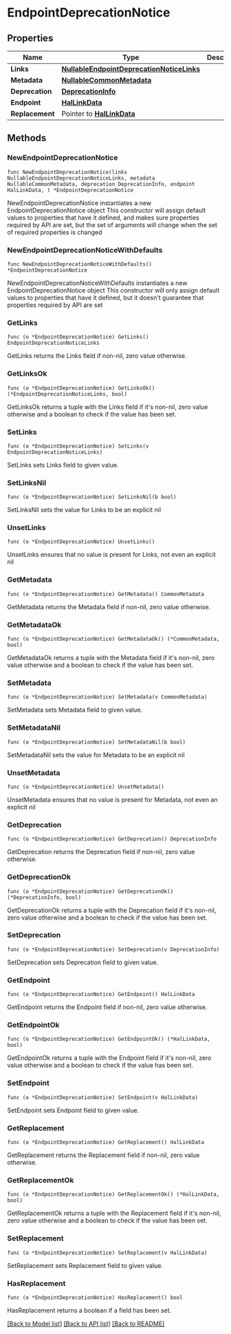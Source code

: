 <!--
Copyright (C) 2020-2024 Arm Limited or its affiliates and Contributors. All rights reserved.
SPDX-License-Identifier: Apache-2.0
-->
# EndpointDeprecationNotice

## Properties

Name | Type | Description | Notes
------------ | ------------- | ------------- | -------------
**Links** | [**NullableEndpointDeprecationNoticeLinks**](EndpointDeprecationNoticeLinks.md) |  | 
**Metadata** | [**NullableCommonMetadata**](CommonMetadata.md) |  | 
**Deprecation** | [**DeprecationInfo**](DeprecationInfo.md) |  | 
**Endpoint** | [**HalLinkData**](HalLinkData.md) |  | 
**Replacement** | Pointer to [**HalLinkData**](HalLinkData.md) |  | [optional] 

## Methods

### NewEndpointDeprecationNotice

`func NewEndpointDeprecationNotice(links NullableEndpointDeprecationNoticeLinks, metadata NullableCommonMetadata, deprecation DeprecationInfo, endpoint HalLinkData, ) *EndpointDeprecationNotice`

NewEndpointDeprecationNotice instantiates a new EndpointDeprecationNotice object
This constructor will assign default values to properties that have it defined,
and makes sure properties required by API are set, but the set of arguments
will change when the set of required properties is changed

### NewEndpointDeprecationNoticeWithDefaults

`func NewEndpointDeprecationNoticeWithDefaults() *EndpointDeprecationNotice`

NewEndpointDeprecationNoticeWithDefaults instantiates a new EndpointDeprecationNotice object
This constructor will only assign default values to properties that have it defined,
but it doesn't guarantee that properties required by API are set

### GetLinks

`func (o *EndpointDeprecationNotice) GetLinks() EndpointDeprecationNoticeLinks`

GetLinks returns the Links field if non-nil, zero value otherwise.

### GetLinksOk

`func (o *EndpointDeprecationNotice) GetLinksOk() (*EndpointDeprecationNoticeLinks, bool)`

GetLinksOk returns a tuple with the Links field if it's non-nil, zero value otherwise
and a boolean to check if the value has been set.

### SetLinks

`func (o *EndpointDeprecationNotice) SetLinks(v EndpointDeprecationNoticeLinks)`

SetLinks sets Links field to given value.


### SetLinksNil

`func (o *EndpointDeprecationNotice) SetLinksNil(b bool)`

 SetLinksNil sets the value for Links to be an explicit nil

### UnsetLinks
`func (o *EndpointDeprecationNotice) UnsetLinks()`

UnsetLinks ensures that no value is present for Links, not even an explicit nil
### GetMetadata

`func (o *EndpointDeprecationNotice) GetMetadata() CommonMetadata`

GetMetadata returns the Metadata field if non-nil, zero value otherwise.

### GetMetadataOk

`func (o *EndpointDeprecationNotice) GetMetadataOk() (*CommonMetadata, bool)`

GetMetadataOk returns a tuple with the Metadata field if it's non-nil, zero value otherwise
and a boolean to check if the value has been set.

### SetMetadata

`func (o *EndpointDeprecationNotice) SetMetadata(v CommonMetadata)`

SetMetadata sets Metadata field to given value.


### SetMetadataNil

`func (o *EndpointDeprecationNotice) SetMetadataNil(b bool)`

 SetMetadataNil sets the value for Metadata to be an explicit nil

### UnsetMetadata
`func (o *EndpointDeprecationNotice) UnsetMetadata()`

UnsetMetadata ensures that no value is present for Metadata, not even an explicit nil
### GetDeprecation

`func (o *EndpointDeprecationNotice) GetDeprecation() DeprecationInfo`

GetDeprecation returns the Deprecation field if non-nil, zero value otherwise.

### GetDeprecationOk

`func (o *EndpointDeprecationNotice) GetDeprecationOk() (*DeprecationInfo, bool)`

GetDeprecationOk returns a tuple with the Deprecation field if it's non-nil, zero value otherwise
and a boolean to check if the value has been set.

### SetDeprecation

`func (o *EndpointDeprecationNotice) SetDeprecation(v DeprecationInfo)`

SetDeprecation sets Deprecation field to given value.


### GetEndpoint

`func (o *EndpointDeprecationNotice) GetEndpoint() HalLinkData`

GetEndpoint returns the Endpoint field if non-nil, zero value otherwise.

### GetEndpointOk

`func (o *EndpointDeprecationNotice) GetEndpointOk() (*HalLinkData, bool)`

GetEndpointOk returns a tuple with the Endpoint field if it's non-nil, zero value otherwise
and a boolean to check if the value has been set.

### SetEndpoint

`func (o *EndpointDeprecationNotice) SetEndpoint(v HalLinkData)`

SetEndpoint sets Endpoint field to given value.


### GetReplacement

`func (o *EndpointDeprecationNotice) GetReplacement() HalLinkData`

GetReplacement returns the Replacement field if non-nil, zero value otherwise.

### GetReplacementOk

`func (o *EndpointDeprecationNotice) GetReplacementOk() (*HalLinkData, bool)`

GetReplacementOk returns a tuple with the Replacement field if it's non-nil, zero value otherwise
and a boolean to check if the value has been set.

### SetReplacement

`func (o *EndpointDeprecationNotice) SetReplacement(v HalLinkData)`

SetReplacement sets Replacement field to given value.

### HasReplacement

`func (o *EndpointDeprecationNotice) HasReplacement() bool`

HasReplacement returns a boolean if a field has been set.


[[Back to Model list]](../README.md#documentation-for-models) [[Back to API list]](../README.md#documentation-for-api-endpoints) [[Back to README]](../README.md)



